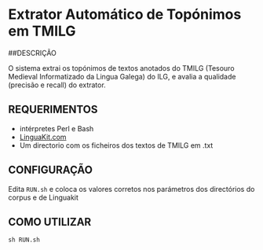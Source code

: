 # Extrator Automático de Topónimos em TMILG

##DESCRIÇÃO

O sistema extrai os topónimos de textos anotados do TMILG (Tesouro Medieval Informatizado da Lingua Galega) do ILG, e avalia a qualidade (precisão e recall) do extrator.

## REQUERIMENTOS

* intérpretes Perl e Bash 
* [LinguaKit.com](https://github.com/citiususc/Linguakit)
* Um directorio com os ficheiros dos textos de TMILG em .txt

## CONFIGURAÇÃO

Edita `RUN.sh` e coloca os valores corretos nos parámetros dos directórios do corpus e de Linguakit 

## COMO UTILIZAR

```
sh RUN.sh
```
